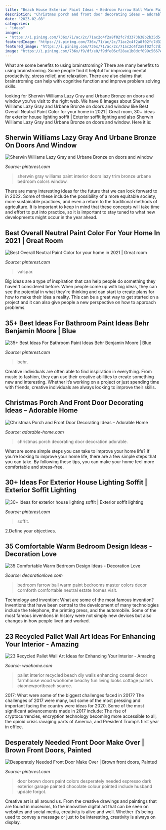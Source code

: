```yaml
---
title: "Beach House Exterior Paint Ideas ~ Bedroom Farrow Ball Warm Paint Bedrooms Master Colors Decor Cornforth Comfortable Neutral Estate Homes Visit"
description: "Christmas porch and front door decorating ideas – adorable home"
date: "2023-02-08"
categories:
- "ideas"
images:
- "https://i.pinimg.com/736x/71/ac/2c/71ac2c4f2a8f02fc7d3373b38b2b35d5--brown-front-doors-garage-ideas.jpg"
featuredImage: "https://i.pinimg.com/736x/71/ac/2c/71ac2c4f2a8f02fc7d3373b38b2b35d5--brown-front-doors-garage-ideas.jpg"
featured_image: "https://i.pinimg.com/736x/71/ac/2c/71ac2c4f2a8f02fc7d3373b38b2b35d5--brown-front-doors-garage-ideas.jpg"
image: "https://i.pinimg.com/736x/f9/df/e0/f9dfe06cf28ae1b0dcf099c5667ea263.jpg"
---
```



What are some benefits to using brainstroming?
There are many benefits to using brainstroming. Some people find it helpful for improving mental productivity, stress relief, and relaxation. There are also claims that brainstroming can help with cognitive function and improve problem solving skills.

	

		
looking for Sherwin Williams Lazy Gray and Urbane Bronze on doors and window you've visit to the right web. We have 8 Images about Sherwin Williams Lazy Gray and Urbane Bronze on doors and window like Best Overall Neutral Paint Color for your home in 2021 | Great room, 30+ ideas for exterior house lighting soffit | Exterior soffit lighting and also Sherwin Williams Lazy Gray and Urbane Bronze on doors and window. Here it is:
		
    
## Sherwin Williams Lazy Gray And Urbane Bronze On Doors And Window

<img loading=lazy src="https://i.pinimg.com/736x/00/03/52/0003523494cfeee82265b4d5f46ed94e.jpg" onerror="this.onerror=null;this.src='https://tse3.mm.bing.net/th?id=OIP.AfjnsvgnG8Onk7oYCVs1AwHaJ3&amp;pid=15.1';" alt="Sherwin Williams Lazy Gray and Urbane Bronze on doors and window">

_Source: pinterest.com_

>sherwin gray williams paint interior doors lazy trim bronze urbane bedroom colors window. 

	

There are many interesting ideas for the future that we can look forward to in 2022. Some of these include the possibility of a more equitable society, more sustainable practices, and even a return to the traditional methods of agriculture. It is important to keep in mind that these concepts will take time and effort to put into practice, so it is important to stay tuned to what new developments might occur in the year ahead.

    
## Best Overall Neutral Paint Color For Your Home In 2021 | Great Room

<img loading=lazy src="https://i.pinimg.com/736x/f2/44/ba/f244bac891d99e1ff8658b53a899d858.jpg" onerror="this.onerror=null;this.src='https://tse4.mm.bing.net/th?id=OIP.e_LHzb4shkkeH-_oP18IlAHaLd&amp;pid=15.1';" alt="Best Overall Neutral Paint Color for your home in 2021 | Great room">

_Source: pinterest.com_

>valspar. 

	

Big ideas are a type of inspiration that can help people do something they haven't considered before. When people come up with big ideas, they can see the potential in what they're thinking and can start to create plans for how to make their idea a reality. This can be a great way to get started on a project and it can also give people a new perspective on how to approach problems.

    
## 35+ Best Ideas For Bathroom Paint Ideas Behr Benjamin Moore | Blue

<img loading=lazy src="https://i.pinimg.com/736x/26/9f/85/269f85f2cd2297cc960f2fd8cc104cc7.jpg" onerror="this.onerror=null;this.src='https://tse3.mm.bing.net/th?id=OIP.rEwg1OcVm9KLImjnj1xfaQAAAA&amp;pid=15.1';" alt="35+ Best Ideas For Bathroom Paint Ideas Behr Benjamin Moore | Blue">

_Source: pinterest.com_

>behr. 

	

Creative individuals are often able to find inspiration in everything. From music to fashion, they can use their creative abilities to create something new and interesting. Whether it’s working on a project or just spending time with friends, creative individuals are always looking to improve their skills.

    
## Christmas Porch And Front Door Decorating Ideas – Adorable Home

<img loading=lazy src="https://adorable-home.com/wp-content/gallery/christmas-porch-and-front-door-decorating-ideas/christmas-porch-and-front-door-decorating-ideas-8.jpg" onerror="this.onerror=null;this.src='https://tse3.mm.bing.net/th?id=OIP.SSTgFH-ZopjBo6YuLpa80gHaLL&amp;pid=15.1';" alt="Christmas Porch and Front Door Decorating Ideas – Adorable Home">

_Source: adorable-home.com_

>christmas porch decorating door decoration adorable. 

	

What are some simple steps you can take to improve your home life?
If you're looking to improve your home life, there are a few simple steps that you can take. By following these tips, you can make your home feel more comfortable and stress-free.

    
## 30+ Ideas For Exterior House Lighting Soffit | Exterior Soffit Lighting

<img loading=lazy src="https://i.pinimg.com/736x/f9/df/e0/f9dfe06cf28ae1b0dcf099c5667ea263.jpg" onerror="this.onerror=null;this.src='https://tse1.mm.bing.net/th?id=OIP.HE3qJ3Plw-8sfhk2xQpjVwAAAA&amp;pid=15.1';" alt="30+ ideas for exterior house lighting soffit | Exterior soffit lighting">

_Source: pinterest.com_

>soffit. 

	

2.Define your objectives.

    
## 35 Comfortable Warm Bedroom Design Ideas - Decoration Love

<img loading=lazy src="http://www.decorationlove.com/wp-content/uploads/2016/07/Farrow-and-Ball-Paint-Colors-Bedroom.jpg" onerror="this.onerror=null;this.src='https://tse3.mm.bing.net/th?id=OIP.Hz_y1dTU22HlP0HQRqN4PQHaLJ&amp;pid=15.1';" alt="35 Comfortable Warm Bedroom Design Ideas - Decoration Love">

_Source: decorationlove.com_

>bedroom farrow ball warm paint bedrooms master colors decor cornforth comfortable neutral estate homes visit. 

	

Technology and invention: What are some of the most famous invention?
Inventions that have been central to the development of many technologies include the telephone, the printing press, and the automobile. Some of the most famous inventions in history were not simply new devices but also changes in how people lived and worked.

    
## 23 Recycled Pallet Wall Art Ideas For Enhancing Your Interior - Amazing

<img loading=lazy src="http://www.woohome.com/wp-content/uploads/2015/06/Pallet-Wall-Art-Woohome-15.jpg" onerror="this.onerror=null;this.src='https://tse2.mm.bing.net/th?id=OIP.Udk8yQKM30rocvVYzy4WLgHaNK&amp;pid=15.1';" alt="23 Recycled Pallet Wall Art Ideas for Enhancing Your Interior - Amazing">

_Source: woohome.com_

>pallet interior recycled beach diy walls enhancing coastal decor farmhouse wood woohome beachy fun living looks cottage pallets ciaonewportbeach source. 

	

2017: What were some of the biggest challenges faced in 2017?
The challenges of 2017 were many, but some of the most pressing and important facing the country were ideas for 2020. Some of the most significant advancements made in 2017 include: The rise of cryptocurrencies, encryption technology becoming more accessible to all, the opioid crisis ravaging parts of America, and President Trump’s first year in office.

    
## Desperately Needed Front Door Make Over | Brown Front Doors, Painted

<img loading=lazy src="https://i.pinimg.com/736x/71/ac/2c/71ac2c4f2a8f02fc7d3373b38b2b35d5--brown-front-doors-garage-ideas.jpg" onerror="this.onerror=null;this.src='https://tse2.mm.bing.net/th?id=OIP.HetG0DefrqFBq_2nCoRjHgHaJ3&amp;pid=15.1';" alt="Desperately Needed Front Door Make Over | Brown front doors, Painted">

_Source: pinterest.com_

>door brown doors paint colors desperately needed espresso dark exterior garage painted chocolate colour pointed include husband update forgot. 

	

Creative art is all around us. From the creative drawings and paintings that are found in museums, to the innovative digital art that can be seen on websites and social media, creativity is alive and well. Whether it’s being used to convey a message or just to be interesting, creativity is always on display.

